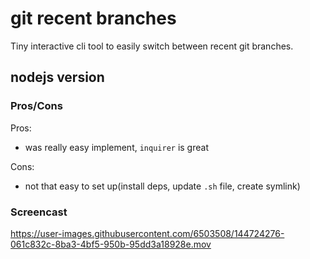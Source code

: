 # git recent branches 
Tiny interactive cli tool to easily switch between recent git branches.

## nodejs version
### Pros/Cons
Pros:
* was really easy implement, `inquirer` is great

Cons:
* not that easy to set up(install deps, update `.sh` file, create symlink)

### Screencast
https://user-images.githubusercontent.com/6503508/144724276-061c832c-8ba3-4bf5-950b-95dd3a18928e.mov

